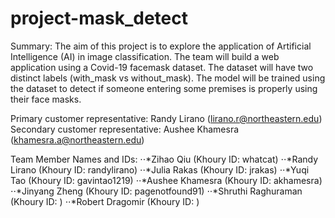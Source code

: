 # project-mask_detect
Summary: The aim of this project is to explore the application of Artificial Intelligence (AI) in image classification. The team will build a web application using a Covid-19 facemask dataset. The dataset will have two distinct labels (with_mask vs without_mask). The model will be trained using the dataset to detect if someone entering some premises is properly using their face masks.

Primary customer representative: Randy Lirano (lirano.r@northeastern.edu)
Secondary customer representative: Aushee Khamesra (khamesra.a@northeastern.edu)

Team Member Names and IDs:
⋅⋅*Zihao Qiu (Khoury ID: whatcat)
⋅⋅*Randy Lirano (Khoury ID: randylirano)
⋅⋅*Julia Rakas (Khoury ID: jrakas)
⋅⋅*Yuqi Tao (Khoury ID: gavintao1219)
⋅⋅*Aushee Khamesra (Khoury ID: akhamesra)
⋅⋅*Jinyang Zheng (Khoury ID: pagenotfound91)
⋅⋅*Shruthi Raghuraman (Khoury ID: )
⋅⋅*Robert Dragomir (Khoury ID: )
